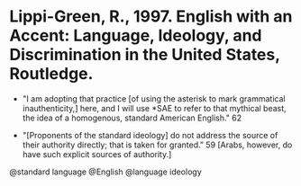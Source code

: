 # Lippi-Green, R., 1997. English with an Accent: Language, Ideology, and Discrimination in the United States, Routledge. 

- "I am adopting that practice [of using the asterisk to mark grammatical inauthenticity,] here, and I will use *SAE to refer to that mythical beast, the idea of a homogenous, standard American English." 62

- "[Proponents of the standard ideology] do not address the source of their authority directly; that is taken for granted." 59 [Arabs, however, do have such explicit sources of authority.]

@standard language
@English
@language ideology
